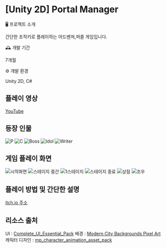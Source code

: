 # [Unity 2D] Portal Manager

🖥️ 프로젝트 소개

간단한 조작키로 플레이하는 어드벤쳐,퍼즐 게임입니다.

🕰️ 개발 기간

7개월

⚙️ 개발 환경

Unity 2D, C#

## 플레이 영상

[YouTube](https://youtu.be/N3ULJtdpXcs)
## 등장 인물
![P](https://github.com/user-attachments/assets/a7b7269c-f62f-4cc4-bfce-5f45bff942d2)
![C](https://github.com/user-attachments/assets/a188eadf-b859-464f-8f00-ba8be8fb5e81)
![Boss](https://github.com/user-attachments/assets/d2b3b175-1187-4225-9fae-30cf8b5251ab)
![Idol](https://github.com/user-attachments/assets/1eb43b7f-3657-4f2a-81d5-f4e53068aae2)
![Writer](https://github.com/user-attachments/assets/bf046595-6d2d-450c-a45a-2d15720e3006)
## 게임 플레이 화면

![시작화면](https://github.com/user-attachments/assets/b77948b2-b1ba-4458-83aa-6b3c837130ef)
![스테이지 중간](https://github.com/user-attachments/assets/5f8ba14c-3a4e-459d-aad0-e55fca444e6e)
![1스테이지](https://github.com/user-attachments/assets/9575b601-fa6a-47e3-b6a2-60199a3a5ad8)
![스테이지 종료](https://github.com/user-attachments/assets/afedb2c9-f62e-4643-9e15-cdb6a7ea5743)
![상점](https://github.com/user-attachments/assets/e99fb195-a1f1-41b2-937c-b3f191725580)
![조우](https://github.com/user-attachments/assets/f215e020-153d-4357-8cfc-9654c111462e)

## 플레이 방법 및 간단한 설명
[itch.io 주소](https://yapyap300.itch.io/portal-manager)

## 리소스 출처
UI : [Complete_UI_Essential_Pack](https://crusenho.itch.io/complete-ui-essential-pack)
배경 : [Modern City Backgrounds Pixel Art](https://free-game-assets.itch.io/free-city-backgrounds-pixel-art)
캐릭터 디자인 : [mp_character_animation_asset_pack](https://muchopixels.itch.io/character-animation-asset-pack)
